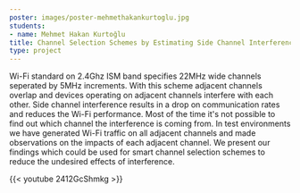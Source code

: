 ```yaml
---
poster: images/poster-mehmethakankurtoglu.jpg
students:
- name: Mehmet Hakan Kurtoğlu
title: Channel Selection Schemes by Estimating Side Channel Interference
type: project
---
```


Wi-Fi standard on 2.4Ghz ISM band specifies 22MHz wide channels seperated by 5MHz increments. With this scheme adjacent channels overlap and devices operating on adjacent channels interfere with each other. Side channel interference results in a drop on communication rates and reduces the Wi-Fi performance. Most of the time it's not possible to find out which channel the interference is coming from. In test environments we have generated Wi-Fi traffic on all adjacent channels and made observations on the impacts of each adjacent channel. We present our findings which could be used for smart channel selection schemes to reduce the undesired effects of interference.


{{< youtube 2412GcShmkg >}}